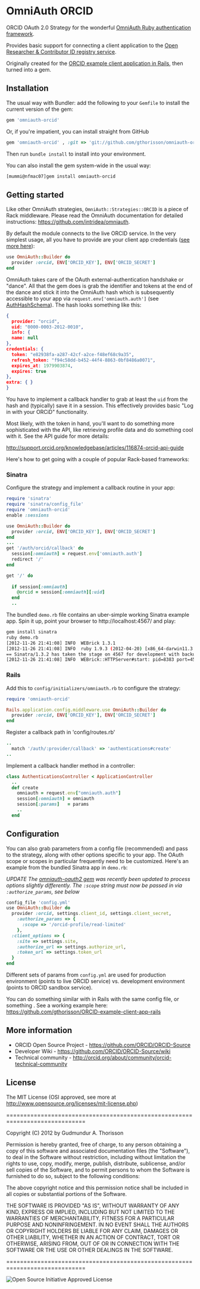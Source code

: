 # OmniAuth ORCID

ORCID OAuth 2.0 Strategy for the wonderful [OmniAuth Ruby authentication framework](http://www.omniauth.org).

Provides basic support for connecting a client application to the [Open Researcher & Contributor ID registry service](http://orcid.org).

Originally created for the [ORCID example client application in Rails](https://github.com/gthorisson/ORCID-example-client-app-rails), then turned into a gem.



## Installation

The usual way with Bundler: add the following to your `Gemfile` to install the current version of the gem:

```ruby
gem 'omniauth-orcid'
```

Or, if you're impatient, you can install straight from GitHub

```ruby
gem 'omniauth-orcid' , :git => 'git://github.com/gthorisson/omniauth-orcid.git'
```

Then run `bundle install` to install into your environment.

You can also install the gem system-wide in the usual way:

```bash
[mummi@nfmac07]gem install omniauth-orcid
```

## Getting started

Like other OmniAuth strategies, `OmniAuth::Strategies::ORCID` is a piece of Rack middleware. Please read the OmniAuth documentation for detailed instructions: https://github.com/intridea/omniauth.


By default the module connects to the live ORCID service. In the very simplest usage, all you have to provide are your client app credentials ([see more here](http://support.orcid.org/knowledgebase/articles/116739)):

```ruby
use OmniAuth::Builder do
  provider :orcid, ENV['ORCID_KEY'], ENV['ORCID_SECRET']
end
```

OmniAuth takes care of the OAuth external-authentication handshake or "dance". All that the gem does is grab the identifier and tokens at the end of the dance and stick it into the OmniAuth hash which is subsequently accessible to your app via `request.env['omniauth.auth']` (see [AuthHashSchema](https://github.com/intridea/omniauth/wiki/Auth-Hash-Schema)). The hash looks something like this:

```json
{
  provider: "orcid",
  uid: "0000-0003-2012-0010",
  info: {
  name: null
},
credentials: {
  token: "e82938fa-a287-42cf-a2ce-f48ef68c9a35",
  refresh_token: "f94c58dd-b452-44f4-8863-0bf8486a0071",
  expires_at: 1979903874,
  expires: true
},
extra: { }
}
```

You have to implement a callback handler to grab at least the `uid` from the hash and (typically) save it in a session. This effectively provides basic "Log in with your ORCiD" functionality.

Most likely, with the token in hand, you'll want to do something more sophisticated with the API, like retrieving profile data and do something cool with it. See the API guide for more details:

http://support.orcid.org/knowledgebase/articles/116874-orcid-api-guide



Here's how to get going with a couple of popular Rack-based frameworks:


### Sinatra


Configure the strategy and implement a callback routine in your app:

```ruby
require 'sinatra'
require 'sinatra/config_file'
require 'omniauth-orcid'
enable :sessions

use OmniAuth::Builder do
  provider :orcid, ENV['ORCID_KEY'], ENV['ORCID_SECRET']
end
...
get '/auth/orcid/callback' do
  session[:omniauth] = request.env['omniauth.auth']
  redirect '/'
end

get '/' do
  
  if session[:omniauth]
    @orcid = session[:omniauth][:uid]
  end
  ..
```

The bundled `demo.rb` file contains an uber-simple working Sinatra example app. Spin it up, point your browser to http://localhost:4567/ and play:

```bash
gem install sinatra
ruby demo.rb
[2012-11-26 21:41:08] INFO  WEBrick 1.3.1
[2012-11-26 21:41:08] INFO  ruby 1.9.3 (2012-04-20) [x86_64-darwin11.3.0]
== Sinatra/1.3.2 has taken the stage on 4567 for development with backup from WEBrick
[2012-11-26 21:41:08] INFO  WEBrick::HTTPServer#start: pid=8383 port=4567

```


### Rails 


Add this to `config/initializers/omniauth.rb` to configure the strategy:

```ruby
require 'omniauth-orcid'

Rails.application.config.middleware.use OmniAuth::Builder do
  provider :orcid, ENV['ORCID_KEY'], ENV['ORCID_SECRET']
end
```

Register a callback path in 'config/routes.rb'

```ruby
..
  match '/auth/:provider/callback' => 'authentications#create'
..
```

Implement a callback handler method in a controller:

```ruby
class AuthenticationsController < ApplicationController
  ..
  def create
    omniauth = request.env["omniauth.auth"]
    session[:omniauth] = omniauth
    session[:params]   = params
    ..
  end
```


## Configuration

You can also grab parameters from a config file (recommended) and pass
to the strategy, along with other options specific to your app. The OAuth scope or
scopes in particular frequently need to be customized. Here's an example from the bundled Sinatra app in `demo.rb`:

*UPDATE The [omniauth-oauth2 gem](https://github.com/intridea/omniauth-oauth2)  was recently been updated to process options slightly differently. The `:scope` string must now be passed in via  `:authorize_params`, see below*

```ruby
config_file 'config.yml'
use OmniAuth::Builder do
  provider :orcid, settings.client_id, settings.client_secret, 
    :authorize_params => {
      :scope => '/orcid-profile/read-limited'
    },
  :client_options => {
    :site => settings.site, 
    :authorize_url => settings.authorize_url,
    :token_url => settings.token_url
  }
end

```

Different sets of params from `config.yml` are used for production environment (points to live ORCID service) vs. development environment (points to ORCID sandbox service).

You can do something similar with in Rails with the same config file, or something . See a working example here: https://github.com/gthorisson/ORCID-example-client-app-rails



## More information 

* ORCID Open Source Project - https://github.com/ORCID/ORCID-Source
* Developer Wiki - https://github.com/ORCID/ORCID-Source/wiki
* Technical community - http://orcid.org/about/community/orcid-technical-community



## License

The MIT License (OSI approved, see more at http://www.opensource.org/licenses/mit-license.php)

=============================================================================

Copyright (C) 2012 by Gudmundur A. Thorisson

Permission is hereby granted, free of charge, to any person obtaining a copy
of this software and associated documentation files (the "Software"), to deal
in the Software without restriction, including without limitation the rights
to use, copy, modify, merge, publish, distribute, sublicense, and/or sell
copies of the Software, and to permit persons to whom the Software is
furnished to do so, subject to the following conditions:

The above copyright notice and this permission notice shall be included in
all copies or substantial portions of the Software.

THE SOFTWARE IS PROVIDED "AS IS", WITHOUT WARRANTY OF ANY KIND, EXPRESS OR
IMPLIED, INCLUDING BUT NOT LIMITED TO THE WARRANTIES OF MERCHANTABILITY,
FITNESS FOR A PARTICULAR PURPOSE AND NONINFRINGEMENT. IN NO EVENT SHALL THE
AUTHORS OR COPYRIGHT HOLDERS BE LIABLE FOR ANY CLAIM, DAMAGES OR OTHER
LIABILITY, WHETHER IN AN ACTION OF CONTRACT, TORT OR OTHERWISE, ARISING FROM,
OUT OF OR IN CONNECTION WITH THE SOFTWARE OR THE USE OR OTHER DEALINGS IN
THE SOFTWARE.

=============================================================================

![Open Source Initiative Approved License](http://www.opensource.org/trademarks/opensource/web/opensource-110x95.jpg)
